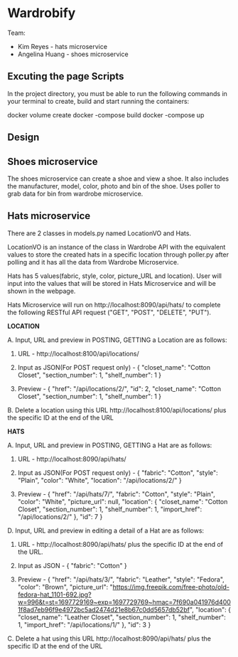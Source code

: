 # Wardrobify

Team:

* Kim Reyes - hats microservice
* Angelina Huang - shoes microservice

## Excuting the page Scripts

In the project directory, you must be able to run the following commands in your terminal to create, build and start running the containers:

docker volume create
docker -compose build
docker -compose up

## Design


## Shoes microservice

The shoes microservice can create a shoe and view a shoe.
It also includes the manufacturer, model, color, photo and bin of the shoe.
Uses poller to grab data for bin from wardrobe microservice.

## Hats microservice


There are 2 classes in models.py named LocationVO and Hats.

LocationVO is an instance of the class in Wardrobe API with the equivalent values to store the created hats in a specific location through poller.py after polling and it has all the data from Wardrobe Microservice.

Hats has 5 values(fabric, style, color, picture_URL and location). User will input into the values that will be stored in Hats Microservice and will be shown in the webpage.

Hats Microservice will run on http://localhost:8090/api/hats/ to complete the following RESTful API request ("GET", "POST", "DELETE", "PUT").

**LOCATION**

A. Input, URL and preview in POSTING, GETTING a Location are as follows:

1. URL - http://localhost:8100/api/locations/

2. Input as JSON(For POST request only) -
{
	"closet_name": "Cotton Closet",
	"section_number": 1,
	"shelf_number": 1
}

3. Preview -
{
	"href": "/api/locations/2/",
	"id": 2,
	"closet_name": "Cotton Closet",
	"section_number": 1,
	"shelf_number": 1
}

B. Delete a location using this URL http://localhost:8100/api/locations/ plus the specific ID at the end of the URL

**HATS**

A. Input, URL and preview in POSTING, GETTING a Hat are as follows:

1. URL - http://localhost:8090/api/hats/

2. Input as JSON(For POST request only) -
{
	"fabric": "Cotton",
	"style": "Plain",
	"color": "White",
	"location": "/api/locations/2/"
}

3. Preview -
{
	"href": "/api/hats/7/",
	"fabric": "Cotton",
	"style": "Plain",
	"color": "White",
	"picture_url": null,
	"location": {
		"closet_name": "Cotton Closet",
		"section_number": 1,
		"shelf_number": 1,
		"import_href": "/api/locations/2/"
	},
	"id": 7
}

D. Input, URL and preview in editing a detail of a Hat are as follows:

1. URL - http://localhost:8090/api/hats/ plus the specific ID at the end of the URL.

2. Input as JSON -
{
    "fabric": "Cotton"
}

3. Preview -
{
	"href": "/api/hats/3/",
	"fabric": "Leather",
	"style": "Fedora",
	"color": "Brown",
	"picture_url": "https://img.freepik.com/free-photo/old-fedora-hat_1101-692.jpg?w=996&t=st=1697729169~exp=1697729769~hmac=7f690a041976d4001f8ad7eb96f9e4972bc5ad2474d21e8b67c0dd5657db52bf",
	"location": {
		"closet_name": "Leather Closet",
		"section_number": 1,
		"shelf_number": 1,
		"import_href": "/api/locations/1/"
	},
	"id": 3
}


C. Delete a hat using this URL http://localhost:8090/api/hats/ plus the specific ID at the end of the URL
